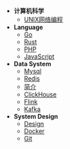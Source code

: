 <!-- _navbar.md -->

* **计算机科学**
    * [UNIX网络编程](/cs/UNIX网络编程.md)
* **Language**
    * [Go](/language/go/)
    * [Rust](/language/rust/)
    * [PHP](/language/php/)
    * [JavaScript](/language/javascript/)
* **Data System**
    * [Mysql](/data-system/mysql/)
    * [Redis](/data-system/redis/)
    * [简介](/data-system/简介.md)
    * [ClickHouse](/data-system/clickhouse/)
    * [Flink](/data-system/flink/)
    * [Kafka](/data-system/kafka/)
* **System Design**
    * [Design](/system-design/design/)
    * [Docker](/system-design/Docker.md)
    * [Git](/system-design/Git.md)